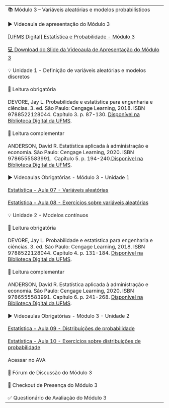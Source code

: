 |                                                                                                                                                                                                                                                                                                                                                                                                                                                                                                                                                                                                                                                                                                                                                                                                                                                                                                                                                                                                                                                                                                                                                                                                                                                                                                                                                                                                                                                                                                                                                                                                                                                                                                                                                                                                                                                                                                                                                                                                                                                                                                                                                                                                                                                                                                                                                                                                                                                                                                                                                                                                                                                                                                                                                                                                                                                                                                                                                                                                                                                                                                                                                                                                                                                                                                                                                                                                                                                                                                                                                                                                                                                   |
| ------------------------------------------------------------------------------------------------------------------------------------------------------------------------------------------------------------------------------------------------------------------------------------------------------------------------------------------------------------------------------------------------------------------------------------------------------------------------------------------------------------------------------------------------------------------------------------------------------------------------------------------------------------------------------------------------------------------------------------------------------------------------------------------------------------------------------------------------------------------------------------------------------------------------------------------------------------------------------------------------------------------------------------------------------------------------------------------------------------------------------------------------------------------------------------------------------------------------------------------------------------------------------------------------------------------------------------------------------------------------------------------------------------------------------------------------------------------------------------------------------------------------------------------------------------------------------------------------------------------------------------------------------------------------------------------------------------------------------------------------------------------------------------------------------------------------------------------------------------------------------------------------------------------------------------------------------------------------------------------------------------------------------------------------------------------------------------------------------------------------------------------------------------------------------------------------------------------------------------------------------------------------------------------------------------------------------------------------------------------------------------------------------------------------------------------------------------------------------------------------------------------------------------------------------------------------------------------------------------------------------------------------------------------------------------------------------------------------------------------------------------------------------------------------------------------------------------------------------------------------------------------------------------------------------------------------------------------------------------------------------------------------------------------------------------------------------------------------------------------------------------------------------------------------------------------------------------------------------------------------------------------------------------------------------------------------------------------------------------------------------------------------------------------------------------------------------------------------------------------------------------------------------------------------------------------------------------------------------------------------------------------------- |
| 📚 Módulo 3 – Variáveis aleatórias e modelos probabilísticos<br><br>▶️ Videoaula de apresentação do Módulo 3<br><br>[[UFMS Digital] Estatística e Probabilidade - Módulo 3](https://www.google.com/url?q=https://youtu.be/ojKWrOKzArU&sa=D&source=editors&ust=1722972162857048&usg=AOvVaw0cry0Mr1y-QoYSP8G79Iye)<br><br>[💻 Download do Slide da Videoaula de Apresentação do Módulo 3](https://www.google.com/url?q=https://docs.google.com/presentation/d/1e99in_u8cVj9_3ZWcIlNke3j-KlqB8Sxc10jCM65aq8/export/pdf&sa=D&source=editors&ust=1722972162857470&usg=AOvVaw1rOZR9WElzXAnpX5dBRfU7)<br><br>💡 Unidade 1 - Definição de variáveis aleatórias e modelos discretos<br><br>📕 Leitura obrigatória<br><br>DEVORE, Jay L. Probabilidade e estatística para engenharia e ciências. 3. ed. São Paulo: Cengage Learning, 2018. ISBN 9788522128044. Capítulo 3. p. 87-130. [Disponível na Biblioteca Digital da UFMS](https://www.google.com/url?q=https://pergamum.ufms.br/&sa=D&source=editors&ust=1722972162858233&usg=AOvVaw0Z2MkOE2ST-i7nrJaS4SRy).<br><br>📗 Leitura complementar<br><br>ANDERSON, David R. Estatística aplicada à administração e economia. São Paulo: Cengage Learning, 2020. ISBN 9786555583991.  Capítulo 5. p. 194-240.[Disponível na Biblioteca Digital da UFMS](https://www.google.com/url?q=https://pergamum.ufms.br/&sa=D&source=editors&ust=1722972162858941&usg=AOvVaw3G5DVuCs5IlHl5vqHOo1Y1).<br><br>▶️ Videoaulas Obrigatórias - Módulo 3 - Unidade 1<br><br>[Estatística - Aula 07 - Variáveis aleatórias](https://www.google.com/url?q=https://www.youtube.com/watch?v%3DK1MXYc_89D8%26list%3DPLxI8Can9yAHdJq561NyRN9wZpTqVJn0Z0%26index%3D7&sa=D&source=editors&ust=1722972162859607&usg=AOvVaw2gh4wBY2snDXMkrgYAi6xN)<br><br>[Estatística - Aula 08 - Exercícios sobre variáveis aleatórias](https://www.google.com/url?q=https://www.youtube.com/watch?v%3DrsbhyTtwHfg%26list%3DPLxI8Can9yAHdJq561NyRN9wZpTqVJn0Z0%26index%3D8&sa=D&source=editors&ust=1722972162860013&usg=AOvVaw30zqhRNusvIEghhqayb6Xr)<br><br>💡 Unidade 2 - Modelos contínuos<br><br>📕 Leitura obrigatória<br><br>DEVORE, Jay L. Probabilidade e estatística para engenharia e ciências. 3. ed. São Paulo: Cengage Learning, 2018. ISBN 9788522128044. Capítulo 4. p. 131-184. [Disponível na Biblioteca Digital da UFMS](https://www.google.com/url?q=https://pergamum.ufms.br/&sa=D&source=editors&ust=1722972162860875&usg=AOvVaw3raRSGJp4fKsV0848AezIn).<br><br>📗 Leitura complementar<br><br>ANDERSON, David R. Estatística aplicada à administração e economia. São Paulo: Cengage Learning, 2020. ISBN 9786555583991. Capítulo 6. p. 241-268. [Disponível na Biblioteca Digital da UFMS](https://www.google.com/url?q=https://pergamum.ufms.br/&sa=D&source=editors&ust=1722972162861621&usg=AOvVaw1xH1VQC3fBGO8KpAL-IEtk).<br><br>▶️ Videoaulas Obrigatórias - Módulo 3 - Unidade 2<br><br>[Estatística - Aula 09 - Distribuições de probabilidade](https://www.google.com/url?q=https://www.youtube.com/watch?v%3DZAIBVL4koGQ%26list%3DPLxI8Can9yAHdJq561NyRN9wZpTqVJn0Z0%26index%3D9&sa=D&source=editors&ust=1722972162862364&usg=AOvVaw2XrYjeMsNVTxebBTkncqQJ)<br><br>[Estatística - Aula 10 - Exercícios sobre distribuições de probabilidade](https://www.google.com/url?q=https://www.youtube.com/watch?v%3Ds28ss1X8W6Q%26list%3DPLxI8Can9yAHdJq561NyRN9wZpTqVJn0Z0%26index%3D10&sa=D&source=editors&ust=1722972162862666&usg=AOvVaw0uLvn3vRMtC4O6TlXzMZC1)<br><br>Acessar no AVA<br><br>💬 Fórum de Discussão do Módulo 3<br><br>📍 Checkout de Presença do Módulo 3<br><br>✅ Questionário de Avaliação do Módulo 3 |
